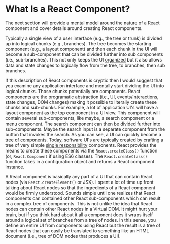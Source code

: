 # What Is a React Component?

The next section will provide a mental model around the nature of a React component and cover details around creating React components.

Typically a single view of a user interface (e.g., the tree or trunk) is divided up into logical chunks (e.g., branches). The tree becomes the starting component (e.g., a layout component) and then each chunk in the UI will become a sub-component that can be divided further into sub components (i.e., sub-branches). This not only keeps the UI [organized](https://facebook.github.io/react/docs/thinking-in-react.html#step-1-break-the-ui-into-a-component-hierarchy) but it also allows data and state changes to logically flow from the tree, to branches, then sub branches.

If this description of React components is cryptic then I would suggest that you examine any application interface and mentally start dividing the UI into logical chunks. Those chunks potentially are components. React components are the programatic abstraction (i.e., UI, events/interactions, state changes, DOM changes) making it possible to literally create these chunks and sub-chunks. For example, a lot of application UI's will have a layout component as the top component in a UI view. This component will contain several sub-components, like maybe, a search component or a menu component. The search component can then be divided further into sub-components. Maybe the search input is a separate component from the button that invokes the search. As you can see, a UI can quickly become a [tree of components](https://facebook.github.io/react/docs/thinking-in-react.html#step-1-break-the-ui-into-a-component-hierarchy). Today, software UI's are typically created by crafting a tree of very simple [single responsibility](https://en.wikipedia.org/wiki/Single_responsibility_principle) components. React provides the means to create these components via the `React.createClass()` function (or, `React.Component` if using ES6 classes). The `React.createClass()` function takes in a configuration object and returns a React component instance.

A React component is basically any part of a UI that can contain React nodes (via `React.createElement()` or JSX). I spent a lot of time up front talking about React nodes so that the ingredients of a React component would be firmly understood. Sounds simple until one realizes that React components can contained other React sub-components which can result in a complex tree of components. This is not unlike the idea that React nodes can contain other React nodes in a Virtual DOM. It might hurt your brain, but if you think hard about it all a component does it wraps itself around a logical set of branches from a tree of nodes. In this sense, you define an entire UI from components using React but the result is a tree of React nodes that can easily be translated to something like an HTML document (i.e., tree of DOM nodes that produces a UI).
